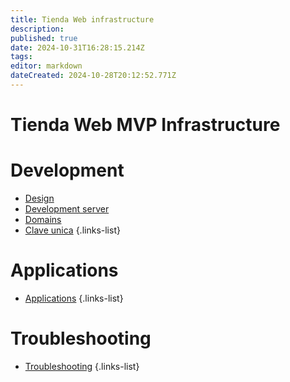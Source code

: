 ```yaml
---
title: Tienda Web infrastructure
description: 
published: true
date: 2024-10-31T16:28:15.214Z
tags: 
editor: markdown
dateCreated: 2024-10-28T20:12:52.771Z
---
```


# Tienda Web MVP Infrastructure

# Development

- [Design](design)
- [Development server](/infrastructure/dev-server)
- [Domains](/infrastructure/domains)
- [Clave unica](/infrastructure/clave_unica)
{.links-list}

# Applications

- [Applications](/infrastructure/applications/tienda-web-applications)
{.links-list}

# Troubleshooting

- [Troubleshooting](/infrastructure/troubleshooting)
{.links-list}
